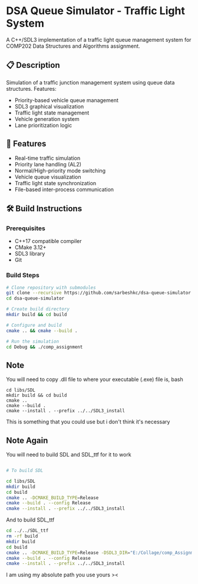 # DSA Queue Simulator - Traffic Light System


A C++/SDL3 implementation of a traffic light queue management system for COMP202 Data Structures and Algorithms assignment.

## 📋 Description
Simulation of a traffic junction management system using queue data structures. Features:
- Priority-based vehicle queue management
- SDL3 graphical visualization
- Traffic light state management
- Vehicle generation system
- Lane prioritization logic

## 🚀 Features
- Real-time traffic simulation
- Priority lane handling (AL2)
- Normal/High-priority mode switching
- Vehicle queue visualization
- Traffic light state synchronization
- File-based inter-process communication

## 🛠️ Build Instructions

### Prerequisites
- C++17 compatible compiler
- CMake 3.12+
- SDL3 library
- Git

### Build Steps
```bash
# Clone repository with submodules
git clone --recursive https://github.com/sarbeshkc/dsa-queue-simulator.git
cd dsa-queue-simulator

# Create build directory
mkdir build && cd build

# Configure and build
cmake .. && cmake --build .

# Run the simulation
cd Debug && ./comp_assignment

```

## Note

You will need to copy .dll file to where your executable (.exe) file is,
bash
```
cd libs/SDL
mkdir build && cd build
cmake ..
cmake --build .
cmake --install . --prefix ../../SDL3_install
```

This is something that you could use but i don't think it's necessary 


## Note Again 

You will need to build SDL and SDL_ttf for it to work 

```bash

# To build SDL

cd libs/SDL
mkdir build
cd build
cmake .. -DCMAKE_BUILD_TYPE=Release
cmake --build . --config Release
cmake --install . --prefix ../../SDL3_install
```

And to build SDL_ttf

```bash
cd ../../SDL_ttf
rm -rf build
mkdir build
cd build
cmake .. -DCMAKE_BUILD_TYPE=Release -DSDL3_DIR="E:/Collage/comp_Assignment/libs/SDL3_install/cmake"
cmake --build . --config Release
cmake --install . --prefix ../../SDL3_install
```

I am using my absolute path you use yours ><





